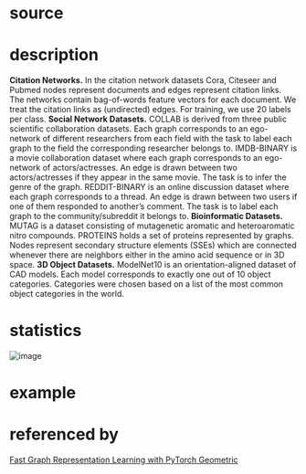 # source

# description
**Citation Networks.** In the citation network datasets Cora, Citeseer and Pubmed nodes represent
documents and edges represent citation links. The networks contain bag-of-words feature vectors for
each document. We treat the citation links as (undirected) edges. For training, we use 20 labels per
class.
**Social Network Datasets.** COLLAB is derived from three public scientific collaboration datasets.
Each graph corresponds to an ego-network of different researchers from each field with the task to
label each graph to the field the corresponding researcher belongs to. IMDB-BINARY is a movie
collaboration dataset where each graph corresponds to an ego-network of actors/actresses. An edge
is drawn between two actors/actresses if they appear in the same movie. The task is to infer the genre
of the graph. REDDIT-BINARY is an online discussion dataset where each graph corresponds to a
thread. An edge is drawn between two users if one of them responded to another’s comment. The
task is to label each graph to the community/subreddit it belongs to.
**Bioinformatic Datasets.** MUTAG is a dataset consisting of mutagenetic aromatic and heteroaromatic nitro compounds. PROTEINS holds a set of proteins represented by graphs. Nodes represent
secondary structure elements (SSEs) which are connected whenever there are neighbors either in the
amino acid sequence or in 3D space.
**3D Object Datasets.** ModelNet10 is an orientation-aligned dataset of CAD models. Each model
corresponds to exactly one out of 10 object categories. Categories were chosen based on a list of the
most common object categories in the world.
# statistics
![image](https://user-images.githubusercontent.com/51369075/97122626-3e09de00-1762-11eb-9b28-fa8b30b09a74.png)
# example

# referenced by
[Fast Graph Representation Learning with PyTorch Geometric](https://arxiv.org/pdf/1903.02428v3.pdf)
